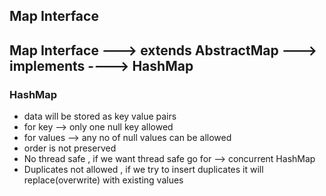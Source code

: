 ## Map Interface
## Map Interface ---> extends AbstractMap ---> implements ----> HashMap

### HashMap
* data will be stored as key value pairs
* for key --> only one null key allowed
* for values --> any no of null values can be allowed
* order is not preserved
* No thread safe , if we want thread safe go for --> concurrent HashMap
* Duplicates not allowed , if we try to insert duplicates it will replace(overwrite) with existing values
  
